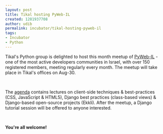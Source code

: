 ```yaml
---
layout: post
title: Tikal hosting PyWeb-IL
created: 1281937708
author: udib
permalink: incubator/tikal-hosting-pyweb-il
tags:
- Incubator
- Python
---
```

<p>Tikal's Python group is delighted to host this month meetup of <a href="http://groups.google.com/group/pyweb-il">PyWeb-IL</a> - one of the most active developers communities in Israel, with over 150 registered members, meeting regularly every month. The meetup will take place in Tikal's offices on Aug-30.</p>
<p>&nbsp;</p>
<p>The&nbsp;<a href="http://groups.google.com/group/pyweb-il/web/pyweb-18">agenda</a> contains lectures on client-side techniques &amp; best-practices (CSS, JavaScript &amp; HTML5), Django best practices (class-based views) &amp; Django-based open-source projects (Ekkli). After the meetup, a Django tutorial session will be offered to anyone interested.</p>
<p>&nbsp;</p>
<p><strong>You're all welcome!</strong></p>
<p>
<meta charset="utf-8" /></p>
<p>&nbsp;</p>
<p>&nbsp;</p>
<p>&nbsp;</p>
<p>&nbsp;</p>

